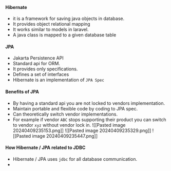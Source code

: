 #### Hibernate
- it is a framework for saving java objects in database.
- It provides object relational mapping
- It works similar to models in laravel.
- A java class is mapped to a given database table

#### JPA
- Jakarta Persistence API
- Standard api for ORM.
- It provides only specifications.
- Defines a set of interfaces
- Hibernate is an implementation of `JPA Spec`

#### Benefits of JPA
- By having a standard api you are not locked to vendors implementation.
- Maintain portable and flexible code by coding to JPA spec.
- Can theoretically switch vendor implementations.
- For example if vendor `ABC` stops supporting their product you can switch to vendor `xyz` without vendor lock in.
![[Pasted image 20240409235153.png]]
![[Pasted image 20240409235329.png]]
![[Pasted image 20240409235447.png]]

#### How Hibernate / JPA related to JDBC
- Hibernate / JPA uses `jdbc` for all database communication.
- 
